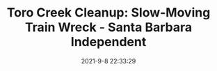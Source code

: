 ---
"title": "Toro Creek Cleanup: Slow-Moving Train Wreck - Santa Barbara Independent"
"date": "2021-9-8 22:33:29"
"feed_name": "GOOGLENEWS"
"feed_website": "https://news.google.com/search?q=drilling%2Bincident&hl=en-US&gl=US&ceid=US:en"
"feed_rss": "https://news.google.com/rss/search?q=drilling%2Bincident&hl=en-US&gl=US&ceid=US:en"
"link": "https://www.independent.com/2021/09/08/toro-creek-cleanup-slow-moving-train-wreck/"
"file": "_posts/2021-9-8-22-33-29_GOOGLENEWS_26fb8d50a5eadef6aea4d5bd4b1b98b6c33b884c.md"
"accident": "1"
"drilling": "0"
"dead": "0"
"injured": "0"
---